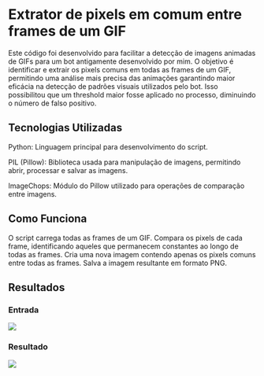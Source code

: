 # Extrator de pixels em comum entre frames de um GIF

Este código foi desenvolvido para facilitar a detecção de imagens animadas de GIFs para um bot antigamente desenvolvido por mim. O objetivo é identificar e extrair os pixels comuns em todas as frames de um GIF, permitindo uma análise mais precisa das animações garantindo maior eficácia na detecção de padrões visuais utilizados pelo bot. Isso possibilitou que um threshold maior fosse aplicado no processo, diminuindo o número de falso positivo.


## Tecnologias Utilizadas

Python: Linguagem principal para desenvolvimento do script.

PIL (Pillow): Biblioteca usada para manipulação de imagens, permitindo abrir, processar e salvar as imagens.

ImageChops: Módulo do Pillow utilizado para operações de comparação entre imagens.


## Como Funciona
O script carrega todas as frames de um GIF.
Compara os pixels de cada frame, identificando aqueles que permanecem constantes ao longo de todas as frames.
Cria uma nova imagem contendo apenas os pixels comuns entre todas as frames.
Salva a imagem resultante em formato PNG.


## Resultados
### Entrada
![](https://www.tibiawiki.com.br/images/2/2d/Alicorn_Ring.gif)

### Resultado
![](https://i.postimg.cc/v8N96Bcj/output.png)
